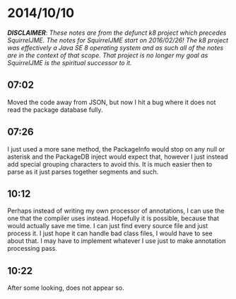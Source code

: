 # 2014/10/10

***DISCLAIMER***: _These notes are from the defunct k8 project which_
_precedes SquirrelJME. The notes for SquirrelJME start on 2016/02/26!_
_The k8 project was effectively a Java SE 8 operating system and as such_
_all of the notes are in the context of that scope. That project is no_
_longer my goal as SquirrelJME is the spiritual successor to it._

## 07:02

Moved the code away from JSON, but now I hit a bug where it does not read the
package database fully.

## 07:26

I just used a more sane method, the PackageInfo would stop on any null or
asterisk and the PackageDB inject would expect that, however I just instead
add special grouping characters to avoid this. It is much easier then to parse
as it just parses together segments and such.

## 10:12

Perhaps instead of writing my own processor of annotations, I can use the one
that the compiler uses instead. Hopefully it is possible, because that would
actually save me time. I can just find every source file and just process it.
I just hope it can handle bad class files, I would have to see about that. I
may have to implement whatever I use just to make annotation processing pass.

## 10:22

After some looking, does not appear so.

